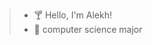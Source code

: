 > - 🍸 Hello, I'm Alekh!
> - 📌 computer science major



<!---
Alekh11/Alekh11 is a ✨ special ✨ repository because its `README.md` (this file) appears on your GitHub profile.
You can click the Preview link to take a look at your changes.
--->
